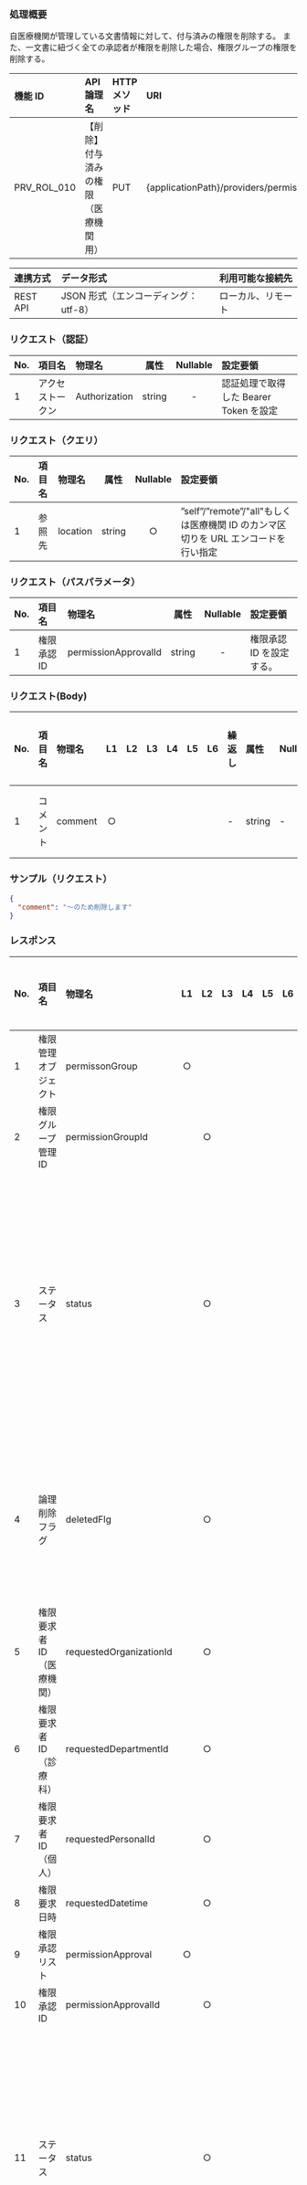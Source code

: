 ### 処理概要

自医療機関が管理している文書情報に対して、付与済みの権限を削除する。
また、一文書に紐づく全ての承認者が権限を削除した場合、権限グループの権限を削除する。

| 機能 ID     | API 論理名                           | HTTP メソッド | URI                                                                  |
| :---------- | :----------------------------------- | :------------ | :------------------------------------------------------------------- |
| PRV_ROL_010 | 【削除】付与済みの権限（医療機関用） | PUT           | {applicationPath}/providers/permission/delete/{permissionApprovalId} |

| 連携方式 | データ形式                           | 利用可能な接続先   |
| :------- | :----------------------------------- | :----------------- |
| REST API | JSON 形式（エンコーディング：utf-8） | ローカル、リモート |

### リクエスト（認証）

| No. | 項目名           | 物理名        |  属性  | Nullable | 設定要領                               |
| :-- | :--------------- | :------------ | :----: | :------: | :------------------------------------- |
| 1   | アクセストークン | Authorization | string |    -     | 認証処理で取得した Bearer Token を設定 |

### リクエスト（クエリ）

| No. | 項目名 | 物理名 | 属性 | Nullable | 設定要領 |
| :-- | :----- | :----- | :--: | :------: | :------- |
| 1   | 参照先     | location            | string |    ○     | ”self”/”remote”/"all"もしくは医療機関 ID のカンマ区切りを URL エンコードを行い指定 |

### リクエスト（パスパラメータ）

| No. | 項目名      | 物理名               |  属性  | Nullable | 設定要領                 |
| :-- | :---------- | :------------------- | :----: | :------: | :----------------------- |
| 1   | 権限承認 ID | permissionApprovalId | string |    -     | 権限承認 ID を設定する。 |

### リクエスト(Body)

| No. | 項目名   | 物理名  | L1  | L2  | L3  | L4  | L5  | L6  | 繰返し | 属性   | Nullable | リクエスト設定要領 |
| :-- | :------- | :------ | :-: | :-: | :-: | :-: | :-: | :-: | :----- | :----- | :------- | :----------------- |
| 1   | コメント | comment |  ○  |     |     |     |     |     | -      | string | -        | 削除理由を記載する。 |

### サンプル（リクエスト）

```json
{
  "comment": "〜のため削除します"
}
```

### レスポンス

| No. | 項目名                    | 物理名                  | L1  | L2  | L3  | L4  | L5  | L6  | 繰返し | 属性    | Nullable | レスポンス設定要領                                                                         |
| :-- | :------------------------ | :---------------------- | :-: | :-: | :-: | :-: | :-: | :-: | :----- | :------ | :------- | :----------------------------------------------------------------------------------------- |
| 1   | 権限管理オブジェクト      | permissonGroup          |  ○  |     |     |     |     |     | -      | object  | ○        |                                                                                            |
| 2   | 権限グループ管理 ID       | permissionGroupId       |     |  ○  |     |     |     |     | -      | string  | -        |                                                                                            |
| 3   | ステータス                | status                  |     |  ○  |     |     |     |     | -      | string  | -        | 権限の承認状態を設定する。<br/>0:承認要求中<br/>1:承認済み<br/>2:承認拒否<br/>3:承認取下げ |
| 4   | 論理削除フラグ            | deletedFlg              |     |  ○  |     |     |     |     | -      | integer | -        | 権限の削除状態を設定する。<br/>0:未削除<br/>1:削除済み                                     |
| 5   | 権限要求者 ID（医療機関） | requestedOrganizationId |     |  ○  |     |     |     |     | -      | string  | -        |                                                                                            |
| 6   | 権限要求者 ID（診療科）   | requestedDepartmentId   |     |  ○  |     |     |     |     | -      | string  | -        |                                                                                            |
| 7   | 権限要求者 ID（個人）     | requestedPersonalId     |     |  ○  |     |     |     |     | -      | string  | -        |                                                                                            |
| 8   | 権限要求日時              | requestedDatetime       |     |  ○  |     |     |     |     | -      | date    | -        |                                                                                            |
| 9   | 権限承認リスト            | permissionApproval      |  ○  |     |     |     |     |     | ○      | array   | -        |                                                                                            |
| 10  | 権限承認 ID               | permissionApprovalId    |     |  ○  |     |     |     |     | -      | string  | -        |                                                                                            |
| 11  | ステータス                | status                  |     |  ○  |     |     |     |     | -      | string  | -        | 権限の承認状態を設定する。<br/>0:承認要求中<br/>1:承認済み<br/>2:承認拒否<br/>3:承認取下げ |
| 12  | 論理削除フラグ            | deletedFlg              |     |  ○  |     |     |     |     | -      | integer | -        | 権限の削除状態を設定する。<br/>0:未削除<br/>1:削除済み                                     |
| 13  | 権限承認者 ID（医療機関） | allowableOrganizationId |     |  ○  |     |     |     |     | -      | string  | -        |                                                                                            |
| 14  | 権限承認者 ID（診療科）   | allowableDepartmentId   |     |  ○  |     |     |     |     | -      | string  | -        |                                                                                            |
| 15  | 権限承認者 ID（個人）     | allowablePersonalId     |     |  ○  |     |     |     |     | -      | string  | -        |                                                                                            |
| 16  | 権限コメントリスト        | permissionComment       |  ○  |     |     |     |     |     | ○      | array   | -        |                                                                                            |
| 17  | 権限コメント ID           | permissionCommentId     |     |  ○  |     |     |     |     | -      | string  | -        |                                                                                            |
| 18  | 医療機関 ID               | organizationId          |     |  ○  |     |     |     |     | -      | string  | -        |                                                                                            |
| 19  | 診療科 ID                 | departmentId            |     |  ○  |     |     |     |     | -      | string  | -        |                                                                                            |
| 20  | 個人 ID                   | personalId              |     |  ○  |     |     |     |     | -      | string  | -        |                                                                                            |
| 21  | コメント                  | comment                 |     |  ○  |     |     |     |     | -      | string  | -        |                                                                                            |

| エラー条件                                                        |
| :---------------------------------------------------------------- |
| システムエラー<br/>・API 共通仕様に準拠<br/>業務エラー<br/>・なし |

### サンプル（レスポンス）

```json title="正常終了"
{
  "permissionGroup": {
    "permissionGroupId": "6a7a8516-610d-4c35-bf95-9e7b5219a852",
    "status": "1",
    "deletedFlg": 1,
    "requestedOrganizationId": "1310000001",
    "requestedDepartmentId": "",
    "requestedPersonalId": "ececfc9e-4b53-48c0-96da-482ffdf69a95",
    "requestedDatetime": "Oct 7, 2021, 7:51:02 PM"
  },
  "permissionApproval": [
    {
      "permissionApprovalId": 2,
      "status": "1",
      "deletedFlg": 1,
      "allowablePersonalId": "db04b087-52ee-4d69-9861-07e4d3db325e",
      "approverPersonalId": "db04b087-52ee-4d69-9861-07e4d3db325e",
      "approvedDatetime": "Oct 7, 2021, 8:02:04 PM"
    }
  ],
  "permissionComment": [
    {
      "personalId": "db04b087-52ee-4d69-9861-07e4d3db325e",
      "comment": "〜のため削除します"
    }
  ]
}
```

```json title="異常終了"
{
  "errorCode": "PLAT500"
}
```

### 備考

なし

